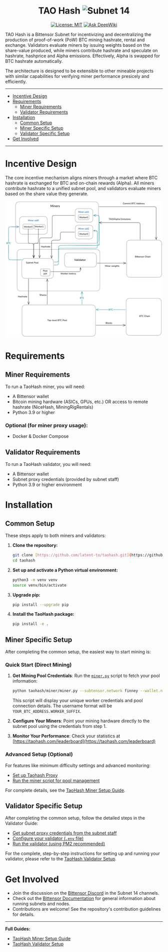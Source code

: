 <div align="center">

# **TAO Hash** ![Subnet 14](https://img.shields.io/badge/Subnet-14_%CE%BE-blue)
[![License: MIT](https://img.shields.io/badge/License-MIT-yellow.svg)](https://opensource.org/licenses/MIT)
[![Ask DeepWiki](https://deepwiki.com/badge.svg)](https://deepwiki.com/latent-to/taohash)

</div>

TAO Hash is a Bittensor Subnet for incentivizing and decentralizing the production of proof-of-work (PoW) BTC mining hashrate, rental and exchange. Validators evaluate miners by issuing weights based on the share-value produced, while miners contribute hashrate and speculate on hashrate, hashprice and Alpha emissions. Effectively, Alpha is swapped for BTC hashrate automatically.

The architecture is designed to be extensible to other mineable projects with similar capabilities for verifying miner performance presicely and efficiently.

---
- [Incentive Design](#incentive-design)
- [Requirements](#requirements)
  - [Miner Requirements](#miner-requirements)
  - [Validator Requirements](#validator-requirements)
- [Installation](#installation)
  - [Common Setup](#common-setup)
  - [Miner Specific Setup](#miner-specific-setup)
  - [Validator Specific Setup](#validator-specific-setup)
- [Get Involved](#get-involved)
---

# Incentive Design
The core incentive mechanism aligns miners through a market where BTC hashrate is exchanged for BTC and on-chain rewards (Alpha). All miners contribute hashrate to a unified subnet pool, and validators evaluate miners based on the share value they generate.

![TAO Hash Diagram](docs/images/incentive-design.png)

# Requirements

## Miner Requirements
To run a TaoHash miner, you will need:
- A Bittensor wallet
- Bitcoin mining hardware (ASICs, GPUs, etc.) OR access to remote hashrate (NiceHash, MiningRigRentals)
- Python 3.9 or higher

### Optional (for miner proxy usage):
- Docker & Docker Compose

## Validator Requirements
To run a TaoHash validator, you will need:
- A Bittensor wallet
- Subnet proxy credentials (provided by subnet staff)
- Python 3.9 or higher environment

# Installation

## Common Setup
These steps apply to both miners and validators:

1.  **Clone the repository:**
    ```bash
    git clone [https://github.com/latent-to/taohash.git](https://github.com/latent-to/taohash.git)
    cd taohash
    ```

2.  **Set up and activate a Python virtual environment:**
    ```bash
    python3 -m venv venv
    source venv/bin/activate
    ```

3.  **Upgrade pip:**
    ```bash
    pip install --upgrade pip
    ```

4.  **Install the TaoHash package:**
    ```bash
    pip install -e .
    ```

## Miner Specific Setup
After completing the common setup, the easiest way to start mining is:

### Quick Start (Direct Mining)
1. **Get Mining Pool Credentials**: Run the [`miner.py`](taohash/miner/miner.py) script to fetch your pool information:
   ```bash
   python taohash/miner/miner.py --subtensor.network finney --wallet.name WALLET_NAME --wallet.hotkey WALLET_HOTKEY --btc_address YOUR_BTC_ADDRESS
   ```
   This script will display your unique worker credentials and pool connection details. The username format will be `YOUR_BTC_ADDRESS.WORKER_SUFFIX`.

2. **Configure Your Miners**: Point your mining hardware directly to the subnet pool using the credentials from step 1.

3. **Monitor Your Performance**: Check your statistics at [https://taohash.com/leaderboard](https://taohash.com/leaderboard)

### Advanced Setup (Optional)
For features like minimum difficulty settings and advanced monitoring:
* [Set up Taohash Proxy](docs/running_miner.md#optional-proxy-setup)
* [Run the miner script for pool management](docs/running_miner.md#legacy-miner-script)

For complete details, see the [TaoHash Miner Setup Guide](docs/running_miner.md).

## Validator Specific Setup
After completing the common setup, follow the detailed steps in the Validator Guide:

* [Get subnet proxy credentials from the subnet staff](docs/running_validator.md#1-get-subnet-proxy-credentials)
* [Configure your validator (`.env` file)](docs/running_validator.md#4-configuration)
* [Run the validator (using PM2 recommended)](docs/running_validator.md#5-running-the-validator)

For the complete, step-by-step instructions for setting up and running your validator, please refer to the [TaoHash Validator Setup](docs/running_validator.md).

# Get Involved

- Join the discussion on the [Bittensor Discord](https://discord.com/invite/bittensor) in the Subnet 14 channels.
- Check out the [Bittensor Documentation](https://docs.bittensor.com/) for general information about running subnets and nodes.
- Contributions are welcome! See the repository's contribution guidelines for details.

---
**Full Guides:**
- [TaoHash Miner Setup Guide](docs/running_miner.md)
- [TaoHash Validator Setup](docs/running_validator.md) 
